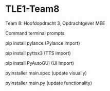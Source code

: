 # TLE1-Team8
Team 8: Hoofdopdracht 3, Opdrachtgever MEE


Command terminal prompts

pip install pylance (Pylance import)

pip install pyttsx3   (TTS import)

pip install PyAutoGUI (UI Import)

pyinstaller main.spec   (update visually)

pyinstaller main.py   (update functionality)
